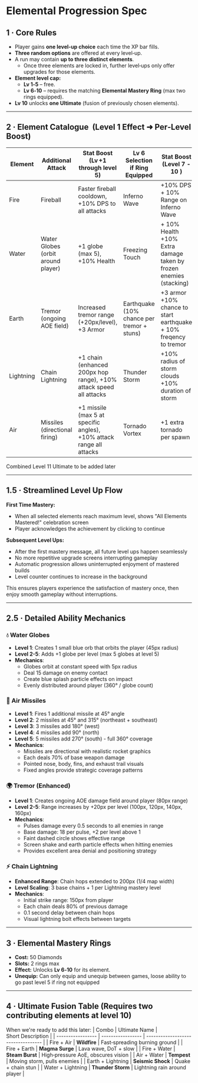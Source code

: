 # Elemental Progression Spec

## 1 · Core Rules

- Player gains **one level‑up choice** each time the XP bar fills.
- **Three random options** are offered at every level‑up.
- A run may contain **up to three distinct elements**.
  - Once three elements are locked in, further level‑ups only offer upgrades for those elements.
- **Element level cap:**
  - **Lv 1‑5** – free.
  - **Lv 6‑10** – requires the matching **Elemental Mastery Ring** (max two rings equipped).
- **Lv 10** unlocks **one Ultimate** (fusion of previously chosen elements).

---

## 2 · Element Catalogue  (Level 1 Effect ➜ Per‑Level Boost)

| Element   | Additional Attack     | Stat Boost (Lv +1 through level 5)   | Lv 6 Selection if Ring Equipped | Stat Boost (Level 7 - 10 ) |
| --------- | --------------------- | ----------------------------------------- | --------------------- | ------------------------- |
| Fire      | Fireball              | Faster fireball cooldown, +10% DPS to all attacks      | Inferno Wave   | +10% DPS + 10% Range on Inferno Wave |
| Water     | Water Globes (orbit around player)  | +1 globe (max 5), +10% Health       | Freezing Touch | + 10% Health +10% Extra damage taken by frozen enemies (stacking) |
| Earth     | Tremor (ongoing AOE field)                | Increased tremor range (+20px/level), +3 Armor       | Earthquake (10% chance per tremor + stuns)     | +3 armor +10% chance to start earthquake + 10% freqency to tremor |
| Lightning | Chain Lightning       | +1 chain (enhanced 200px hop range), +10% attack speed all attacks   | Thunder Storm    | +10% radius of storm clouds +10% duration of storm |
| Air       | Missiles (directional firing) | +1 missile (max 5 at specific angles), +10% attack range all attacks | Tornado Vortex  | +1 extra tornado per spawn |

Combined Level 11 Ultimate to be added later

---

## 1.5 · Streamlined Level Up Flow

**First Time Mastery:**
- When all selected elements reach maximum level, shows "All Elements Mastered!" celebration screen
- Player acknowledges the achievement by clicking to continue

**Subsequent Level Ups:**
- After the first mastery message, all future level ups happen seamlessly
- No more repetitive upgrade screens interrupting gameplay
- Automatic progression allows uninterrupted enjoyment of mastered builds
- Level counter continues to increase in the background

This ensures players experience the satisfaction of mastery once, then enjoy smooth gameplay without interruptions.

---

## 2.5 · Detailed Ability Mechanics

### 💧 Water Globes
- **Level 1**: Creates 1 small blue orb that orbits the player (45px radius)
- **Level 2-5**: Adds +1 globe per level (max 5 globes at level 5)
- **Mechanics**: 
  - Globes orbit at constant speed with 5px radius
  - Deal 15 damage on enemy contact
  - Create blue splash particle effects on impact
  - Evenly distributed around player (360° / globe count)

### 🚀 Air Missiles
- **Level 1**: Fires 1 additional missile at 45° angle
- **Level 2**: 2 missiles at 45° and 315° (northeast + southeast)
- **Level 3**: 3 missiles add 180° (west)
- **Level 4**: 4 missiles add 90° (north) 
- **Level 5**: 5 missiles add 270° (south) - full 360° coverage
- **Mechanics**:
  - Missiles are directional with realistic rocket graphics
  - Each deals 70% of base weapon damage
  - Pointed nose, body, fins, and exhaust trail visuals
  - Fixed angles provide strategic coverage patterns

### 🌍 Tremor (Enhanced)
- **Level 1**: Creates ongoing AOE damage field around player (80px range)
- **Level 2-5**: Range increases by +20px per level (100px, 120px, 140px, 160px)
- **Mechanics**:
  - Pulses damage every 0.5 seconds to all enemies in range
  - Base damage: 18 per pulse, +2 per level above 1
  - Faint dashed circle shows effective range
  - Screen shake and earth particle effects when hitting enemies
  - Provides excellent area denial and positioning strategy

### ⚡ Chain Lightning
- **Enhanced Range**: Chain hops extended to 200px (1/4 map width)
- **Level Scaling**: 3 base chains + 1 per Lightning mastery level
- **Mechanics**:
  - Initial strike range: 150px from player
  - Each chain deals 80% of previous damage
  - 0.1 second delay between chain hops
  - Visual lightning bolt effects between targets

---

## 3 · Elemental Mastery Rings

- **Cost:** 50 Diamonds
- **Slots:** 2 rings max
- **Effect:** Unlocks **Lv 6‑10** for its element.
- **Unequip:** Can only equip and unequip between games, loose ability to go past level 5 if ring not equipped

---

## 4 · Ultimate Fusion Table (Requires two contributing elements at level 10)
When we're ready to add this later:
| Combo             | Ultimate Name     | Short Description                  |
| ----------------- | ----------------- | ---------------------------------- |
| Fire + Air        | **Wildfire**      | Fast‑spreading burning ground      |
| Fire + Earth      | **Magma Surge**   | Lava wave, DoT + slow              |
| Fire + Water      | **Steam Burst**   | High‑pressure AoE, obscures vision |
| Air + Water       | **Tempest**       | Moving storm, pulls enemies        |
| Earth + Lightning | **Seismic Shock** | Quake + chain stun                 |
| Water + Lightning | **Thunder Storm** | Lightning rain around player       |

